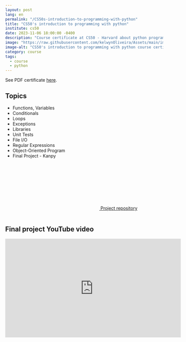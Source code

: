 ```yaml
---
layout: post
lang: en
permalink: "/CS50s-introduction-to-programming-with-python"
title: "CS50's introduction to programming with python"
institute: cs50
date: 2023-11-06 18:00:00 -0400
description: "Course certificate at CS50 - Harvard about python programming."
image: "https://raw.githubusercontent.com/kelwynOliveira/Assets/main/img/certificates/intensive-courses/cs50/CS50s-introduction-to-programming-with-python.jpg"
image-alt: "CS50's introduction to programming with python course certificate"
category: course
tags:
  - course
  - python
---
```


See PDF certificate <a href="https://docs.google.com/viewer?url=https://raw.githubusercontent.com/kelwynOliveira/Assets/main/PDF/certificates/intensive-courses/{{page.institute}}{{page.permalink}}.pdf" target="_blank">here</a>.

## Topics

- Functions, Variables
- Conditionals
- Loops
- Exceptions
- Libraries
- Unit Tests
- File I/O
- Regular Expressions
- Object-Oriented Program
- Final Project - Kanpy

<div class="github">
  <a  href="https://github.com/kelwynOliveira/CS50_Python" target="_blank">
    <svg class="svg-icon">
        <use xlink:href="{{ '/assets/svg/minima-social-icons.svg#github' | relative_url }}"></use>
    </svg>
  <span>Project repository</span>
  </a>
</div>
<br/>
  
## Final project YouTube video

<div class="video">
<iframe width="560" height="315" src="https://www.youtube.com/embed/V7HFOg4AgD0?si=g7XPVt6VXP8pYrPS" title="YouTube video player" frameborder="0" allow="accelerometer; autoplay; clipboard-write; encrypted-media; gyroscope; picture-in-picture; web-share" allowfullscreen></iframe>
</div>
